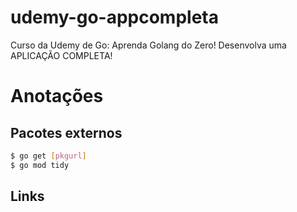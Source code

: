 # udemy-go-appcompleta
Curso da Udemy de Go: Aprenda Golang do Zero! Desenvolva uma APLICAÇÃO COMPLETA!

# Anotações

## Pacotes externos

```bash
$ go get [pkgurl]
$ go mod tidy
```

## Links
